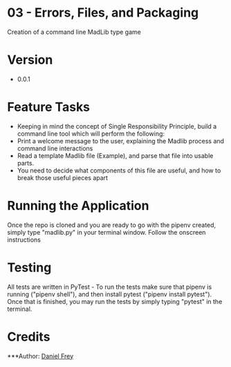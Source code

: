 # 03 - Errors, Files, and Packaging

Creation of a command line MadLib type game

# Version
- 0.0.1

# Feature Tasks

- Keeping in mind the concept of Single Responsibility Principle, build a command line tool which will perform the following:
- Print a welcome message to the user, explaining the Madlib process and command line interactions
- Read a template Madlib file (Example), and parse that file into usable parts.
- You need to decide what components of this file are useful, and how to break those useful pieces apart

# Running the Application

Once the repo is cloned and you are ready to go with the pipenv created, simply type "madlib.py" in your terminal window. Follow the onscreen instructions

# Testing

All tests are written in PyTest - To run the tests make sure that pipenv is running ("pipenv shell"), and then install pytest ("pipenv install pytest"). Once that is finished, you may run the tests by simply typing "pytest" in the terminal.

# Credits


***Author: [Daniel Frey](https://github.com/fncreative)

